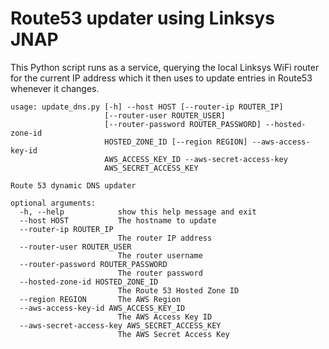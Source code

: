 # Route53 updater using Linksys JNAP

This Python script runs as a service, querying the local Linksys WiFi router
for the current IP address which it then uses to update entries in Route53
whenever it changes.


```
usage: update_dns.py [-h] --host HOST [--router-ip ROUTER_IP]
                     [--router-user ROUTER_USER]
                     [--router-password ROUTER_PASSWORD] --hosted-zone-id
                     HOSTED_ZONE_ID [--region REGION] --aws-access-key-id
                     AWS_ACCESS_KEY_ID --aws-secret-access-key
                     AWS_SECRET_ACCESS_KEY

Route 53 dynamic DNS updater

optional arguments:
  -h, --help            show this help message and exit
  --host HOST           The hostname to update
  --router-ip ROUTER_IP
                        The router IP address
  --router-user ROUTER_USER
                        The router username
  --router-password ROUTER_PASSWORD
                        The router password
  --hosted-zone-id HOSTED_ZONE_ID
                        The Route 53 Hosted Zone ID
  --region REGION       The AWS Region
  --aws-access-key-id AWS_ACCESS_KEY_ID
                        The AWS Access Key ID
  --aws-secret-access-key AWS_SECRET_ACCESS_KEY
                        The AWS Secret Access Key
```
